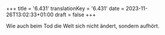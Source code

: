 +++
title = '6.431'
translationKey = '6.431'
date = 2023-11-26T13:02:33+01:00
draft = false
+++

Wie auch beim Tod die Welt sich nicht ändert, sondern aufhört.
